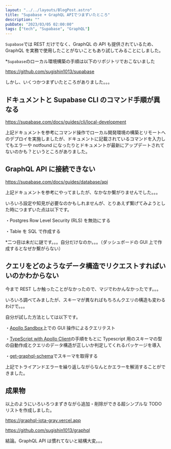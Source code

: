 ```yaml
---
layout: "../../layouts/BlogPost.astro"
title: "Supabase + GraphQL APIでつまずいたところ"
description: ""
pubDate: "2023/03/05 02:00:00"
tags: ["tech", "Supabase", "GraphQL"]
---
```


`Supabase`では REST だけでなく、GraphQL の API も提供されているため、GraphQL を実務で使用したことがないこともあり試してみることにしました。

\*`Supabase`のローカル環境構築の手順は以下のリポジトリでおこないました

https://github.com/sugishin1013/supabase

しかし、いくつかつまずいたところがありました。。。

## ドキュメントと Supabase CLI のコマンド手順が異なる

https://supabase.com/docs/guides/cli/local-development

上記ドキュメントを参考にコマンド操作でローカル開発環境の構築とリモートへのデプロイを実施しましたが、ドキュメントに記載されているコマンドを入力してもエラーや notfound になったりとドキュメントが最新にアップデートされてないのかも？というところがありました。

## GraphQL API に接続できない

https://supabase.com/docs/guides/database/api

上記ドキュメントを参考にやってましたが、なかなか繋がりませんでした。。。

いろいろ設定や知見が必要なのかもしれませんが、とりあえず繋げてみようとした時につまずいた点は以下です。

・Postgres Row Level Security (RLS) を無効にする

・Table を SQL で作成する

\*二つ目は未だに謎です。。。自分だけなのか。。。（ダッシュボードの GUI 上で作成するとなぜか繋がらない）

## クエリをどのようなデータ構造でリクエストすればいいのかわからない

今まで REST しか触ったことがなかったので、マジでわかんなかったです。。。

いろいろ調べてみましたが、スキーマが異なればもちろんクエリの構造も変わるわけで。。。

自分が試した方法としては以下です。

・[Apollo Sandbox](https://studio.apollographql.com/sandbox/explorer)上での GUI 操作によるクエリテスト

・[TypeScript with Apollo Client](https://www.apollographql.com/docs/react/development-testing/static-typing/)の手順をもとに Typescript 用のスキーマの型の自動作成とクエリのデータ構造が正しいか判定してくれるパッケージを導入

・[get-graphql-schema](https://github.com/prisma-labs/get-graphql-schema)でスキーマを取得する

上記でトライアンドエラーを繰り返しながらなんとかエラーを解消することができました。

## 成果物

以上のようにいろいろつまずきながら追加・削除ができる超シンプルな TODO リストを作成しました。

https://graphql-iota-gray.vercel.app

https://github.com/sugishin1013/graphql

結論。GraphQL API は慣れてないと結構大変。。。
